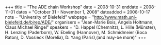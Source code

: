 +++
title = "The ADE chain Workshop"
date = 2008-10-31
enddate = 2008-11-01
dates = "October 31 - November 1, 2008"
dateadded = 2008-10-17
note = "University of Bielefeld"
webpage = "http://www.math.uni-bielefeld.de/birep/ADE/"
organisers = "Jean-Marie Bois, Angela Holtmann, Claus Michael Ringel"
speakers = "D. Happel (Chemnitz), L. Hille (Münster), H. Lenzing (Paderborn), W. Ebeling (Hannover), M. Schmidmeier (Boca Raton), D. Vossieck (Morelia), D. Yang (Paris),(and may-be more)"
+++
